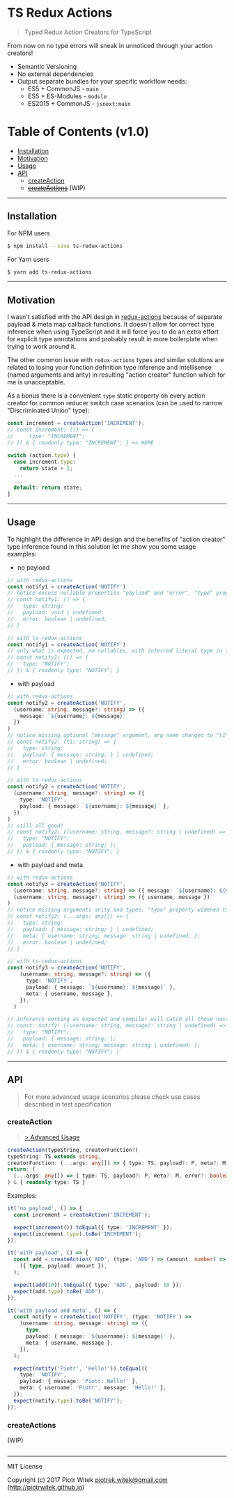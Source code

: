 # TS Redux Actions
> Typed Redux Action Creators for TypeScript

From now on no type errors will sneak in unnoticed through your action creators!

- Semantic Versioning
- No external dependencies
- Output separate bundles for your specific workflow needs:
  - ES5 + CommonJS - `main`
  - ES5 + ES-Modules - `module` 
  - ES2015 + CommonJS - `jsnext:main`

# Table of Contents (v1.0)

- [Installation](#installation)
- [Motivation](#motivation)
- [Usage](#usage)
- [API](#api)
  - [createAction](#createaction)
  - [~~createActions~~](#createactions) (WIP)

---

## Installation

For NPM users

```bash
$ npm install --save ts-redux-actions
```

For Yarn users

```bash
$ yarn add ts-redux-actions
```

---

## Motivation

I wasn't satisfied with the API design in [redux-actions](https://redux-actions.js.org/) because of separate payload & meta map callback functions. 
It doesn't allow for correct type inference when using TypeScript and it will force you to do an extra effort for explicit type annotations and probably result in more boilerplate when trying to work around it.

The other common issue with `redux-actions` types and similar solutions are related to losing your function definition type inference and intellisense (named arguments and arity) in resulting "action creator" function which for me is unacceptable.

As a bonus there is a convenient `type` static property on every action creator for common reducer switch case scenarios (can be used to narrow "Discriminated Union" type):
```ts
const increment = createAction('INCREMENT');
// const increment: (() => {
//     type: "INCREMENT";
// }) & { readonly type: "INCREMENT"; } << HERE

switch (action.type) {
  case increment.type:
    return state + 1;
  ...
  ...
  default: return state;
}
```

---

## Usage

To highlight the difference in API design and the benefits of "action creator" type inference found in this solution let me show you some usage examples:

- no payload
```ts
// with redux-actions
const notify1 = createAction('NOTIFY')
// notice excess nullable properties "payload" and "error", "type" property widened to string
// const notify1: () => {
//   type: string;
//   payload: void | undefined;
//   error: boolean | undefined;
// }

// with ts-redux-actions
const notify1 = createAction('NOTIFY')
// only what is expected, no nullables, with inferred literal type in type property!
// const notify1: (() => {
//   type: "NOTIFY";
// }) & { readonly type: "NOTIFY"; }
```

- with payload
```ts
// with redux-actions
const notify2 = createAction('NOTIFY',
  (username: string, message?: string) => ({
    message: `${username}: ${message}`
  })
)
// notice missing optional "message" argument, arg name changed to "t1", "type" property widened to string, and excess nullable properties
// const notify2: (t1: string) => {
//   type: string;
//   payload: { message: string; } | undefined;
//   error: boolean | undefined;
// }

// with ts-redux-actions
const notify2 = createAction('NOTIFY',
  (username: string, message?: string) => ({
    type: 'NOTIFY',
    payload: { message: `${username}: ${message}` },
  })
)
// still all good!
// const notify2: ((username: string, message?: string | undefined) => {
//   type: "NOTIFY";
//   payload: { message: string; };
// }) & { readonly type: "NOTIFY"; }

```

- with payload and meta
```ts
// with redux-actions
const notify3 = createAction('NOTIFY',
  (username: string, message?: string) => ({ message: `${username}: ${message}` }),
  (username: string, message?: string) => ({ username, message })
)
// notice missing arguments arity and types, "type" property widened to string
// const notify2: (...args: any[]) => {
//   type: string;
//   payload: { message: string; } | undefined;
//   meta: { username: string; message: string | undefined; };
//   error: boolean | undefined;
// }

// with ts-redux-actions
const notify3 = createAction('NOTIFY',
    (username: string, message?: string) => ({
      type: 'NOTIFY',
      payload: { message: `${username}: ${message}` },
      meta: { username, message },
    }),
  )

// inference working as expected and compiler will catch all those nasty bugs:
// const: notify: ((username: string, message?: string | undefined) => {
//   type: "NOTIFY";
//   payload: { message: string; };
//   meta: { username: string; message: string | undefined; };
// }) & { readonly type: "NOTIFY"; }
```

---

## API

> For more advanced usage scenarios please check use cases described in test specification  

### createAction
> [> Advanced Usage](src/create-action.spec.ts)

```ts
createAction(typeString, creatorFunction?)
typeString: TS extends string,
creatorFunction: (...args: any[]) => { type: TS, payload?: P, meta?: M, error?: boolean }
return: (
  (...args: any[]) => { type: TS, payload?: P, meta?: M, error?: boolean }
) & { readonly type: TS }
```

Examples:

```ts
it('no payload', () => {
  const increment = createAction('INCREMENT');

  expect(increment()).toEqual({ type: 'INCREMENT' });
  expect(increment.type).toBe('INCREMENT');
});

it('with payload', () => {
  const add = createAction('ADD', (type: 'ADD') => (amount: number) =>
    ({ type, payload: amount }),
  );

  expect(add(10)).toEqual({ type: 'ADD', payload: 10 });
  expect(add.type).toBe('ADD');
});

it('with payload and meta', () => {
  const notify = createAction('NOTIFY', (type: 'NOTIFY') =>
    (username: string, message: string) => ({
      type,
      payload: { message: `${username}: ${message}` },
      meta: { username, message },
    }),
  );

  expect(notify('Piotr', 'Hello!')).toEqual({
    type: 'NOTIFY',
    payload: { message: 'Piotr: Hello!' },
    meta: { username: 'Piotr', message: 'Hello!' },
  });
  expect(notify.type).toBe('NOTIFY');
});
```

### createActions
(WIP)

```ts
```

---
MIT License

Copyright (c) 2017 Piotr Witek <piotrek.witek@gmail.com> (http://piotrwitek.github.io)

